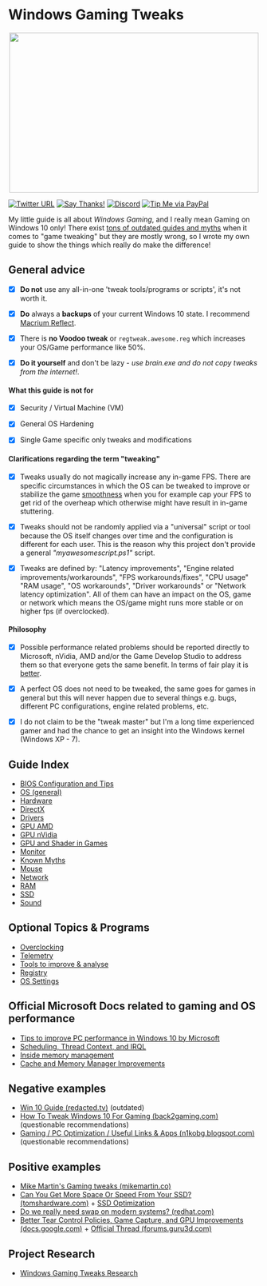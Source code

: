 # Windows Gaming Tweaks

<p align="center">
  <img width="500" height="320" src="https://raw.githubusercontent.com/CHEF-KOCH/GamingTweaks/master/.github/Pictures/Windows%20Gaming%20Tweaks.jpg")">
</p>

[![Twitter URL](https://img.shields.io/twitter/url/https/twitter.com/fold_left.svg?style=social&label=Follow%20%40CHEF-KOCH)](https://twitter.com/CKsTechNews)
[![Say Thanks!](https://img.shields.io/badge/Say%20Thanks-!-1EAEDB.svg)](https://saythanks.io/to/CHEF-KOCH)
[![Discord](https://img.shields.io/discord/418256415874875402.svg?colorA=7289da&colorB=99aab5&label=Discord&logo=discord&maxAge=60)](https://discord.me/CHEF-KOCH)
[![Tip Me via PayPal](https://img.shields.io/badge/PayPal-tip%20me-green.svg?logo=paypal)](https://www.paypal.me/nvinside)

My little guide is all about _Windows Gaming_, and I really mean Gaming on Windows 10 only! There exist [tons of outdated guides and myths](https://github.com/CHEF-KOCH/GamingTweaks/blob/master/Known%20Myths.md) when it comes to "game tweaking" but they are mostly wrong, so I wrote my own guide to show the things which really do make the difference!

## General advice

- [x] **Do not** use any all-in-one 'tweak tools/programs or scripts', it's not worth it.
- [x] **Do** always a **backups** of your current Windows 10 state. I recommend [Macrium Reflect](https://www.macrium.com/reflectfree).
- [x] There is **no Voodoo tweak** or `regtweak.awesome.reg` which  increases your OS/Game performance like 50%.
- [x] **Do it yourself** and don't be lazy - _use brain.exe and do not copy tweaks from the internet!_.


#### What this guide is not for

- [x] Security / Virtual Machine (VM)
- [x] General OS Hardening
- [x] Single Game specific only tweaks and modifications


#### Clarifications regarding the term "tweaking"

- [x] Tweaks usually do not magically increase any in-game FPS. There are specific circumstances in which the OS can be tweaked to improve or stabilize the game [smoothness](https://en.wikipedia.org/wiki/Smoothness) when you for example cap your FPS to get rid of the overheap which otherwise might have result in in-game stuttering.
- [x] Tweaks should not be randomly applied via a "universal" script or tool because the OS itself changes over time and the configuration is different for each user. This is the reason why this project don't provide a general _"myawesomescript.ps1"_ script.
- [x] Tweaks are defined by: "Latency improvements", "Engine related improvements/workarounds", "FPS workarounds/fixes", "CPU usage" "RAM usage", "OS workarounds", "Driver workarounds" or "Network latency optimization". All of them can have an impact on the OS, game or network which means the OS/game might runs more stable or on higher fps (if overclocked).


#### Philosophy
- [x] Possible performance related problems should be reported directly to Microsoft, nVidia, AMD and/or the Game Develop Studio to address them so that everyone gets the same benefit. In terms of fair play it is [better](https://www.vice.com/en_us/article/43zdnb/battlefield-v-players-are-using-shitty-graphics-for-a-competitive-edge).
- [x] A perfect OS does not need to be tweaked, the same goes for games in general but this will never happen due to several things e.g. bugs, different PC configurations, engine related problems, etc.
- [x] I do not claim to be the "tweak master" but I'm a long time experienced gamer and had the chance to get an insight into the Windows kernel (Windows XP - 7).


## Guide Index
* [BIOS Configuration and Tips](Bios/Readme.md)
* [OS (general)](OS%20(general)/Readme.md)
* [Hardware](Hardware%20(general)/Readme.md)
* [DirectX](DirectX/Readme.md)
* [Drivers](Drivers/Readme.md)
* [GPU AMD](GPU/AMD/Readme.md)
* [GPU nVidia](GPU/nVidia/Readme.md)
* [GPU and Shader in Games](GPU/Shader/Readme.md)
* [Monitor](Monitor/Readme.md)
* [Known Myths](Myths/Known%20Myths.md)
* [Mouse](Mouse/Readme.md)
* [Network](Network/Readme.md)
* [RAM](RAM/Readme.md)
* [SSD](SSD/Readme.md)
* [Sound](Sound/Readme.md)


## Optional Topics & Programs
* [Overclocking](Overclocking/Readme.md)
* [Telemetry](Telemetry/Readme.md)
* [Tools to improve & analyse](Tools/Readme.md)
* [Registry](Registry/Readme.md)
* [OS Settings](OS%20Settings/Readme.md)


## Official Microsoft Docs related to gaming and OS performance
* [Tips to improve PC performance in Windows 10 by Microsoft](https://support.microsoft.com/en-us/help/4002019/windows-10-improve-pc-performance)
* [Scheduling, Thread Context, and IRQL](http://download.microsoft.com/download/e/b/a/eba1050f-a31d-436b-9281-92cdfeae4b45/IRQL_thread.doc)
* [Inside memory management](https://www.itprotoday.com/compute-engines/inside-memory-management-part-2)
* [Cache and Memory Manager Improvements](https://docs.microsoft.com/en-us/windows-server/administration/performance-tuning/subsystem/cache-memory-management/improvements-in-windows-server)


## Negative examples
* [Win 10 Guide (redacted.tv)](https://redacted.tv/2017/12/20/win10guide/) (outdated)
* [How To Tweak Windows 10 For Gaming (back2gaming.com)](http://www.back2gaming.com/guides/how-to-tweak-windows-10-for-gaming/) (questionable recommendations)
* [Gaming / PC Optimization / Useful Links & Apps (n1kobg.blogspot.com)](http://n1kobg.blogspot.com/) (questionable recommendations)


## Positive examples
* [Mike Martin's Gaming tweaks (mikemartin.co)](http://www.mikemartin.co/gaming_guides)
* [Can You Get More Space Or Speed From Your SSD? (tomshardware.com)](https://www.tomshardware.com/reviews/ssd-performance-tweak,2911-4.html) + [SSD Optimization](https://wiki.debian.org/SSDOptimization)
* [Do we really need swap on modern systems? (redhat.com)](https://www.redhat.com/en/blog/do-we-really-need-swap-modern-systems)
* [Better Tear Control Policies, Game Capture, and GPU Improvements (docs.google.com)](https://docs.google.com/document/d/e/2PACX-1vRZkIJJCVynUPCqZbblmAIoPRx1rDIRLAV9CwjunyAaGm2YpIt_XsmiI8Tx4j_uMAaQ1UYrrWQClwUU/pub) + [Official Thread (forums.guru3d.com)](https://forums.guru3d.com/threads/better-tear-control-policies-game-capture-and-gpu-improvements.425331/)


## Project Research
* [Windows Gaming Tweaks Research](Research/Research.md)
